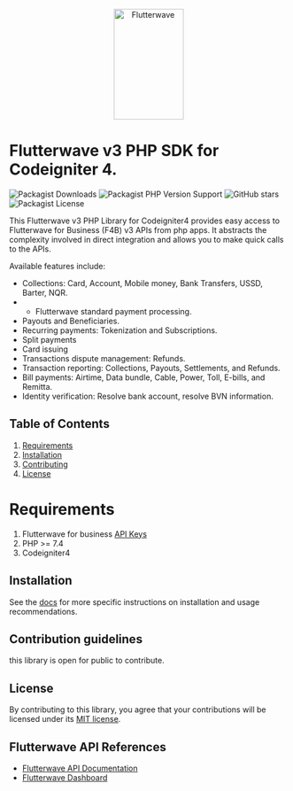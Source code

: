 <p align="center">
    <img title="Flutterwave" height="200" src="https://flutterwave.com/images/logo/full.svg" width="50%"/>
</p>

# Flutterwave v3 PHP SDK for Codeigniter 4.

![Packagist Downloads](https://img.shields.io/packagist/dt/seunex17/flutterwave-ci4)
![Packagist PHP Version Support](https://img.shields.io/packagist/php-v/seunex17/flutterwave-ci4)
![GitHub stars](https://img.shields.io/github/stars/seunex17/flutterwave-ci4)
![Packagist License](https://img.shields.io/packagist/l/seunex17/flutterwave-ci4)

This Flutterwave v3 PHP Library for Codeigniter4 provides easy access to Flutterwave for Business (F4B) v3 APIs from php
apps. It abstracts the complexity involved in direct integration and allows you to make quick calls to the APIs.

Available features include:

- Collections: Card, Account, Mobile money, Bank Transfers, USSD, Barter, NQR.
-
    - Flutterwave standard payment processing.
- Payouts and Beneficiaries.
- Recurring payments: Tokenization and Subscriptions.
- Split payments
- Card issuing
- Transactions dispute management: Refunds.
- Transaction reporting: Collections, Payouts, Settlements, and Refunds.
- Bill payments: Airtime, Data bundle, Cable, Power, Toll, E-bills, and Remitta.
- Identity verification: Resolve bank account, resolve BVN information.

## Table of Contents

1. [Requirements](#requirements)
2. [Installation](#installation)
3. [Contributing](#contribution-guidelines)
4. [License](#license)

<a id="requirements"></a>

# Requirements

1. Flutterwave for business [API Keys](https://developer.flutterwave.com/docs/integration-guides/authentication)
2. PHP >= 7.4
3. Codeigniter4

<a id="installation"></a>

## Installation

See the [docs](https://zubdev.gitbook.io/flutterwave-ci4/) for more specific instructions on installation and usage recommendations.

<a id="contribution-guidelines"></a>

## Contribution guidelines

this library is open for public to contribute.

<a id="license"></a>

## License

By contributing to this library, you agree that your contributions will be licensed under its [MIT license](/LICENSE).

<a id="references"></a>

## Flutterwave API  References

- [Flutterwave API Documentation](https://developer.flutterwave.com)
- [Flutterwave Dashboard](https://app.flutterwave.com)  
